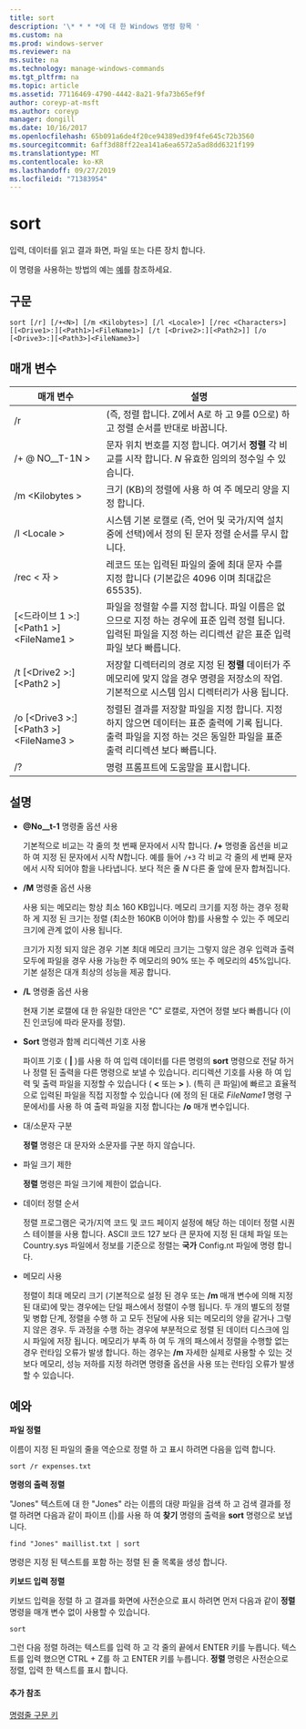 ```yaml
---
title: sort
description: '\* * * *에 대 한 Windows 명령 항목 '
ms.custom: na
ms.prod: windows-server
ms.reviewer: na
ms.suite: na
ms.technology: manage-windows-commands
ms.tgt_pltfrm: na
ms.topic: article
ms.assetid: 77116469-4790-4442-8a21-9fa73b65ef9f
author: coreyp-at-msft
ms.author: coreyp
manager: dongill
ms.date: 10/16/2017
ms.openlocfilehash: 65b091a6de4f20ce94389ed39f4fe645c72b3560
ms.sourcegitcommit: 6aff3d88ff22ea141a6ea6572a5ad8dd6321f199
ms.translationtype: MT
ms.contentlocale: ko-KR
ms.lasthandoff: 09/27/2019
ms.locfileid: "71383954"
---
```

# <a name="sort"></a>sort



입력, 데이터를 읽고 결과 화면, 파일 또는 다른 장치 합니다.

이 명령을 사용하는 방법의 예는 [예](#BKMK_examples)를 참조하세요.

## <a name="syntax"></a>구문

```
sort [/r] [/+<N>] [/m <Kilobytes>] [/l <Locale>] [/rec <Characters>] [[<Drive1>:][<Path1>]<FileName1>] [/t [<Drive2>:][<Path2>]] [/o [<Drive3>:][<Path3>]<FileName3>]
```

## <a name="parameters"></a>매개 변수

|매개 변수|설명|
|---------|-----------|
|/r|(즉, 정렬 합니다. Z에서 A로 하 고 9를 0으로) 하 고 정렬 순서를 반대로 바꿉니다.|
|/+ @ NO__T-1N >|문자 위치 번호를 지정 합니다. 여기서 **정렬** 각 비교를 시작 합니다. *N* 유효한 임의의 정수일 수 있습니다.|
|/m \<Kilobytes >|크기 (KB)의 정렬에 사용 하 여 주 메모리 양을 지정 합니다.|
|/l \<Locale >|시스템 기본 로캘로 (즉, 언어 및 국가/지역 설치 중에 선택)에서 정의 된 문자 정렬 순서를 무시 합니다.|
|/rec \< 자 >|레코드 또는 입력된 파일의 줄에 최대 문자 수를 지정 합니다 (기본값은 4096 이며 최대값은 65535).|
|[\<드라이브 1 >:] [\<Path1 >] \<FileName1 >|파일을 정렬할 수를 지정 합니다. 파일 이름은 없으므로 지정 하는 경우에 표준 입력 정렬 됩니다. 입력된 파일을 지정 하는 리디렉션 같은 표준 입력 파일 보다 빠릅니다.|
|/t [\<Drive2 >:] [\<Path2 >]|저장할 디렉터리의 경로 지정 된 **정렬** 데이터가 주 메모리에 맞지 않을 경우 명령을 저장소의 작업. 기본적으로 시스템 임시 디렉터리가 사용 됩니다.|
|/o [\<Drive3 >:] [\<Path3 >] \<FileName3 >|정렬된 결과를 저장할 파일을 지정 합니다. 지정 하지 않으면 데이터는 표준 출력에 기록 됩니다. 출력 파일을 지정 하는 것은 동일한 파일을 표준 출력 리디렉션 보다 빠릅니다.|
|/?|명령 프롬프트에 도움말을 표시합니다.|

## <a name="remarks"></a>설명

-   **@No__t-1** 명령줄 옵션 사용

    기본적으로 비교는 각 줄의 첫 번째 문자에서 시작 합니다. **/+**  명령줄 옵션을 비교 하 여 지정 된 문자에서 시작 *N*합니다. 예를 들어 `/+3` 각 비교 각 줄의 세 번째 문자에서 시작 되어야 함을 나타냅니다. 보다 적은 줄 *N* 다른 줄 앞에 문자 합쳐집니다.
-   **/M** 명령줄 옵션 사용

    사용 되는 메모리는 항상 최소 160 KB입니다. 메모리 크기를 지정 하는 경우 정확 하 게 지정 된 크기는 정렬 (최소한 160KB 이어야 함)를 사용할 수 있는 주 메모리 크기에 관계 없이 사용 됩니다.

    크기가 지정 되지 않은 경우 기본 최대 메모리 크기는 그렇지 않은 경우 입력과 출력 모두에 파일을 경우 사용 가능한 주 메모리의 90% 또는 주 메모리의 45%입니다. 기본 설정은 대개 최상의 성능을 제공 합니다.
-   **/L** 명령줄 옵션 사용

    현재 기본 로캘에 대 한 유일한 대안은 "C" 로캘로, 자연어 정렬 보다 빠릅니다 (이진 인코딩에 따라 문자를 정렬).
-   **Sort** 명령과 함께 리디렉션 기호 사용

    파이프 기호 ( **|** )를 사용 하 여 입력 데이터를 다른 명령의 **sort** 명령으로 전달 하거나 정렬 된 출력을 다른 명령으로 보낼 수 있습니다. 리디렉션 기호를 사용 하 여 입력 및 출력 파일을 지정할 수 있습니다 ( **<** 또는 **>** ). (특히 큰 파일)에 빠르고 효율적으로 입력된 파일을 직접 지정할 수 있습니다 (에 정의 된 대로 *FileName1* 명령 구문에서)를 사용 하 여 출력 파일을 지정 합니다는 **/o** 매개 변수입니다.
-   대/소문자 구분

    **정렬** 명령은 대 문자와 소문자를 구분 하지 않습니다.
-   파일 크기 제한

    **정렬** 명령은 파일 크기에 제한이 없습니다.
-   데이터 정렬 순서

    정렬 프로그램은 국가/지역 코드 및 코드 페이지 설정에 해당 하는 데이터 정렬 시퀀스 테이블을 사용 합니다. ASCII 코드 127 보다 큰 문자에 지정 된 대체 파일 또는 Country.sys 파일에서 정보를 기준으로 정렬는 **국가** Config.nt 파일에 명령 합니다.
-   메모리 사용

    정렬이 최대 메모리 크기 (기본적으로 설정 된 경우 또는 **/m** 매개 변수에 의해 지정 된 대로)에 맞는 경우에는 단일 패스에서 정렬이 수행 됩니다. 두 개의 별도의 정렬 및 병합 단계, 정렬을 수행 하 고 모두 전달에 사용 되는 메모리의 양을 같거나 그렇지 않은 경우. 두 과정을 수행 하는 경우에 부분적으로 정렬 된 데이터 디스크에 임시 파일에 저장 됩니다. 메모리가 부족 하 여 두 개의 패스에서 정렬을 수행할 없는 경우 런타임 오류가 발생 합니다. 하는 경우는 **/m** 자세한 실제로 사용할 수 있는 것 보다 메모리, 성능 저하를 지정 하려면 명령줄 옵션을 사용 또는 런타임 오류가 발생할 수 있습니다.

## <a name="BKMK_examples"></a>예와

**파일 정렬**

이름이 지정 된 파일의 줄을 역순으로 정렬 하 고 표시 하려면 다음을 입력 합니다.

`sort /r expenses.txt`

**명령의 출력 정렬**

"Jones" 텍스트에 대 한 "Jones" 라는 이름의 대량 파일을 검색 하 고 검색 결과를 정렬 하려면 다음과 같이 파이프 (|)를 사용 하 여 **찾기** 명령의 출력을 **sort** 명령으로 보냅니다.

`find "Jones" maillist.txt | sort`

명령은 지정 된 텍스트를 포함 하는 정렬 된 줄 목록을 생성 합니다.

**키보드 입력 정렬**

키보드 입력을 정렬 하 고 결과를 화면에 사전순으로 표시 하려면 먼저 다음과 같이 **정렬** 명령을 매개 변수 없이 사용할 수 있습니다.

`sort`

그런 다음 정렬 하려는 텍스트를 입력 하 고 각 줄의 끝에서 ENTER 키를 누릅니다. 텍스트를 입력 했으면 CTRL + Z를 하 고 ENTER 키를 누릅니다. **정렬** 명령은 사전순으로 정렬, 입력 한 텍스트를 표시 합니다.

#### <a name="additional-references"></a>추가 참조

[명령줄 구문 키](command-line-syntax-key.md)